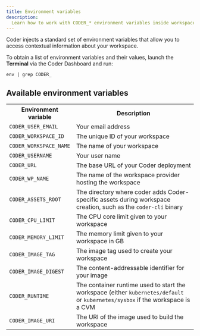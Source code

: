 ```yaml
---
title: Environment variables
description:
  Learn how to work with CODER_* environment variables inside workspaces.
---
```


Coder injects a standard set of environment variables that allow you to access
contextual information about your workspace.

To obtain a list of environment variables and their values, launch the
**Terminal** via the Coder Dashboard and run:

```console
env | grep CODER_
```

## Available environment variables
<!-- markdownlint-disable MD044 -->
<table>
    <tr>
        <th>Environment variable</th>
        <th>Description</th>
    </tr>
    <tr>
        <td><code>CODER_USER_EMAIL</code></td>
        <td>Your email address</td>
    </tr>
    <tr>
        <td><code>CODER_WORKSPACE_ID</code></td>
        <td>The unique ID of your workspace</td>
    </tr>
    <tr>
        <td><code>CODER_WORKSPACE_NAME</code></td>
        <td>The name of your workspace</td>
    </tr>
    <tr>
        <td><code>CODER_USERNAME</code></td>
        <td>Your user name</td>
    </tr>
    <tr>
        <td><code>CODER_URL</code></td>
        <td>The base URL of your Coder deployment</td>
    </tr>
    <tr>
        <td><code>CODER_WP_NAME</code></td>
        <td>The name of the workspace provider hosting the workspace</td>
    </tr>
    <tr>
        <td><code>CODER_ASSETS_ROOT</code></td>
        <td>The directory where coder adds Coder-specific assets during
            workspace creation, such as the <code>coder-cli</code> binary</td>
    </tr>
    <tr>
        <td><code>CODER_CPU_LIMIT</code></td>
        <td>The CPU core limit given to your workspace</td>
    </tr>
    <tr>
        <td><code>CODER_MEMORY_LIMIT</code></td>
        <td>The memory limit given to your workspace in GB</td>
    </tr>
    <tr>
        <td><code>CODER_IMAGE_TAG</code></td>
        <td>The image tag used to create your workspace</td>
    </tr>
    <tr>
        <td><code>CODER_IMAGE_DIGEST</code></td>
        <td>The content-addressable identifier for your image</td>
    </tr>
    <tr>
        <td><code>CODER_RUNTIME</code></td>
        <td>The container runtime used to start the workspace (either
        <code>kubernetes/default</code> or <code>kubernetes/sysbox</code>
        if the workspace is a CVM</td>
    </tr>
    <tr>
        <td><code>CODER_IMAGE_URI</code></td>
        <td>The URI of the image used to build the workspace</td>
    </tr>
</table>
